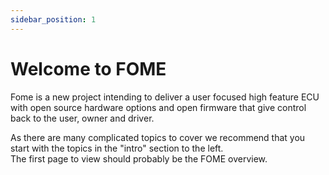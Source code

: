```yaml
---
sidebar_position: 1
---
```


# Welcome to FOME

Fome is a new project intending to deliver a user focused high feature ECU with open source hardware options and open firmware that give control back to the user, owner and driver.  

As there are many complicated topics to cover we recommend that you start with the topics in the "intro" section to the left.  
The first page to view should probably be the FOME overview.  
